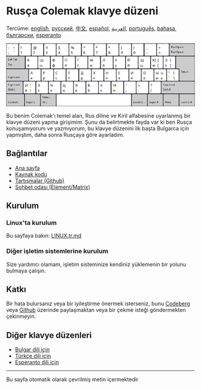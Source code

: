 # Rusça Colemak klavye düzeni

Tercüme: [english](README.md), [русский](README.ru.md), [中文](README.zh-CN.md), [español](README.es.md), [العربية](README.ar.md), [português](README.pt.md), [bahasa](README.id.md), [български](README.bg.md), [esperanto](README.eo.md)

![Rus Colemak'ı önizleyin](./media/preview.png)

Bu benim Colemak'ı temel alan, Rus diline ve Kiril alfabesine uyarlanmış bir klavye düzeni yapma girişimim.
Şunu da belirtmekte fayda var ki ben Rusça konuşamıyorum ve yazmıyorum, bu klavye düzenini ilk başta Bulgarca için yapmıştım, daha sonra Rusçaya göre ayarladım.

## Bağlantılar

* [Ana sayfa](https://salif.github.io/colemak-ru/)
* [Kaynak kodu](https://codeberg.org/salif/colemak-ru)
* [Tartışmalar (Github)](https://github.com/salif/colemak-ru/discussions)
* [Sohbet odası (Element/Matrix)](https://matrix.to/#/#salif-colemak:mozilla.org)

## Kurulum

### Linux'ta kurulum

Bu sayfaya bakın: [LINUX.tr.md](./LINUX.tr.md)

### Diğer işletim sistemlerine kurulum

Size yardımcı olamam, işletim sisteminize kendiniz yüklemenin bir yolunu bulmaya çalışın.

## Katkı

Bir hata bulursanız veya bir iyileştirme önermek isterseniz, bunu [Codeberg] veya [Github] üzerinde paylaşmaktan veya bir çekme isteği göndermekten çekinmeyin.

[Github]: https://github.com/salif/colemak-ru/discussions
[Codeberg]: https://codeberg.org/salif/colemak-ru/issues

## Diğer klavye düzenleri

* [Bulgar dili için](https://salif.github.io/colemak-bg/)
* [Türkçe dili için](https://salif.github.io/colemak-tr/)
* [Esperanto dili için](https://salif.github.io/colemak-eo/)

---

Bu sayfa otomatik olarak çevrilmiş metin içermektedir
